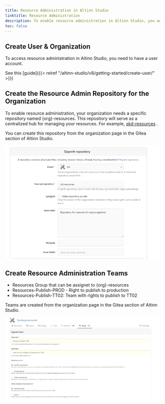 ```yaml
---
title: Resource Administration in Altinn Studio
linktitle: Resource Administration
description: To enable resource administration in Altinn Studio, you and your organization must follow a few steps.
toc: false
---
```


## Create User & Organization

To access resource administration in Altinn Studio, you need to have a user account.

See this [guide]({{< relref "/altinn-studio/v8/getting-started/create-user/" >}})

## Create the Resource Admin Repository for the Organization

To enable resource administration, your organization needs a specific repository named {org}-resources. This repository will serve as a centralized hub for managing your resources. For example, [skd-resources](https://altinn.studio/repos/skd/skd-resources) .

You can create this repository from the organization page in the Gitea section of Altinn Studio.

![Repo](repocreation.png)

## Create Resource Administration Teams

- Resources Group that can be assignet to {org}-resources
- Resources-Publish-PROD - Right to publish to production
- Resources-Publish-TT02: Team with rights to publish to TT02

Teams are created from the organization page in the Gitea section of Altinn Studio.

![Teams](teamscreation_1.png)
